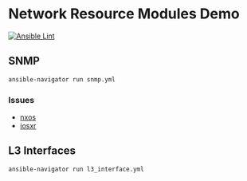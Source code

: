 # Network Resource Modules Demo
[![Ansible Lint](https://github.com/nleiva/ansible-net-modules/actions/workflows/ansible-lint.yml/badge.svg)](https://github.com/nleiva/ansible-net-modules/actions/workflows/ansible-lint.yml)

## SNMP

```bash
ansible-navigator run snmp.yml
```

### Issues

- [nxos](https://github.com/ansible-collections/cisco.nxos/issues/433)
- [iosxr](https://github.com/ansible-collections/cisco.iosxr/issues/215)

## L3 Interfaces

```bash
ansible-navigator run l3_interface.yml
```